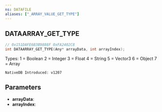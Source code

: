 ```yaml
---
ns: DATAFILE
aliases: ["_ARRAY_VALUE_GET_TYPE"]
---
```

## DATAARRAY_GET_TYPE

```c
// 0x151DAFE6B3B9888F 0xFA2402C8
int DATAARRAY_GET_TYPE(Any* arrayData, int arrayIndex);
```

Types:
1 = Boolean
2 = Integer
3 = Float
4 = String
5 = Vector3
6 = Object
7 = Array

```
NativeDB Introduced: v1207
```

## Parameters
* **arrayData**:
* **arrayIndex**:
